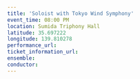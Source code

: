 ```yaml
---
title: 'Soloist with Tokyo Wind Symphony'
event_time: 08:00 PM
location: Sumida Triphony Hall
latitude: 35.697222
longitude: 139.810278
performance_url: 
ticket_information_url: 
ensemble: 
conductor: 
---
```

